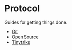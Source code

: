 Protocol
========

Guides for getting things done.

* [Git](/protocol/git)
* [Open Source](/protocol/open-source)
* [Tinytalks](/protocol/tinytalks)

